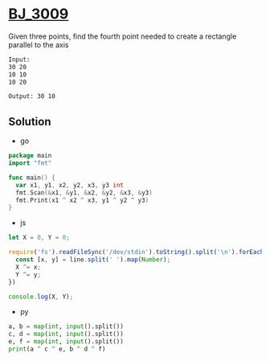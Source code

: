 # [BJ_3009](https://acmicpc.net/problem/3009)

Given three points, find the fourth point needed to create a rectangle parallel to the axis

```txt
Input:
30 20
10 10
10 20

Output: 30 10
```

## Solution

* go

```go
package main
import "fmt"

func main() {
  var x1, y1, x2, y2, x3, y3 int
  fmt.Scan(&x1, &y1, &x2, &y2, &x3, &y3)
  fmt.Print(x1 ^ x2 ^ x3, y1 ^ y2 ^ y3)
}
```

* js

```js
let X = 0, Y = 0;

require('fs').readFileSync('/dev/stdin').toString().split('\n').forEach((line) => {
  const [x, y] = line.split(' ').map(Number);
  X ^= x;
  Y ^= y;
})

console.log(X, Y);
```

* py

```py
a, b = map(int, input().split())
c, d = map(int, input().split())
e, f = map(int, input().split())
print(a ^ c ^ e, b ^ d ^ f)
```
